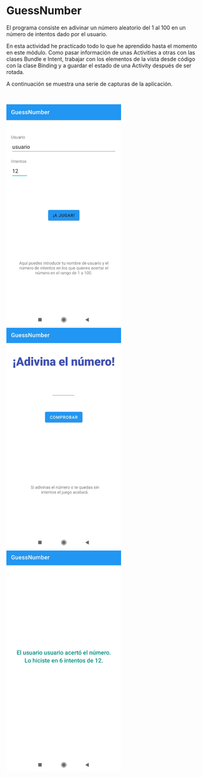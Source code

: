<h1>GuessNumber</h1>

El programa consiste en adivinar un número aleatorio del 1 al 100 en un número de intentos
dado por el usuario.

En esta actividad he practicado todo lo que he aprendido hasta el momento en este módulo.
Como pasar información de unas Activities a otras con las clases Bundle e Intent,
trabajar con los elementos de la vista desde código con la clase Binding
y a guardar el estado de una Activity después de ser rotada.

A continuación se muestra una serie de capturas de la aplicación.

<br>


<img src="img/gn_1.jpg" width="300"/> <img src="img/gn_2.jpg" width="300"/> <img src="img/gn_3.jpg" width="300"/>
